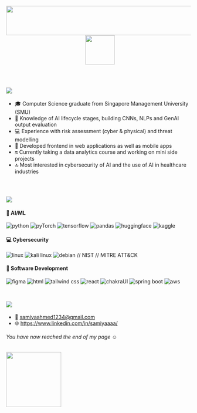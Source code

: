 <p align="center">
  <img src="https://github.com/user-attachments/assets/81e4236e-c33e-482e-8f6d-92581d7c7c05" width="600" height="80">
  &nbsp;
  <img src="https://github.com/user-attachments/assets/35f6803c-9e7a-4c05-ad6d-c5310aa87d68" width="80" height="80">
</p> <br/>


 ## <img src="https://github.com/user-attachments/assets/21d37204-0fab-4249-a3c2-00385da6aba7">
- 🎓 Computer Science graduate from Singapore Management University (SMU)
- 🤖 Knowledge of AI lifecycle stages, building CNNs, NLPs and GenAI output evaluation
- 💻 Experience with risk assessment (cyber & physical) and threat modelling
- 📱 Developed frontend in web applications as well as mobile apps
- 🔛 Currently taking a data analytics course and working on mini side projects
- 🔝 Most interested in cybersecurity of AI and the use of AI in healthcare industries
<br/>

## <img src="https://github.com/user-attachments/assets/0fe742e1-595c-4b03-ae28-e4ba937b2e44">
#### 🤖 AI/ML
![python](https://img.shields.io/badge/python-3776ab?style=for-the-badge&logo=python&logoColor=white)
![pyTorch](https://img.shields.io/badge/PyTorch-EE4C2C?style=for-the-badge&logo=pytorch&logoColor=white)
![tensorflow](https://img.shields.io/badge/tensorflow-ff6f00?style=for-the-badge&logo=tensorflow&logoColor=white)
![pandas](https://img.shields.io/badge/pandas-150458?style=for-the-badge&logo=pandas&logoColor=white)
![huggingface](https://img.shields.io/badge/-HuggingFace-FDEE21?style=for-the-badge&logo=HuggingFace&logoColor=black)
![kaggle](https://img.shields.io/badge/Kaggle-20BEFF?style=for-the-badge&logo=Kaggle&logoColor=white)

#### 💻 Cybersecurity
![linux](https://img.shields.io/badge/Linux-FCC624?style=for-the-badge&logo=linux&logoColor=black)
![kali linux](https://img.shields.io/badge/kali_linux-557c94?style=for-the-badge&logo=kali-linux&logoColor=white)
![debian](https://img.shields.io/badge/Debian-A81D33?style=for-the-badge&logo=debian&logoColor=white)
// NIST
// MITRE ATT&CK

#### 📱 Software Development
![figma](https://img.shields.io/badge/Figma-F24E1E?style=for-the-badge&logo=figma&logoColor=white)
![html](https://img.shields.io/badge/HTML5-E34F26?style=for-the-badge&logo=html5&logoColor=white)
![tailwind css](https://img.shields.io/badge/Tailwind_CSS-38B2AC?style=for-the-badge&logo=tailwind-css&logoColor=white)
![react](https://img.shields.io/badge/React-20232A?style=for-the-badge&logo=react&logoColor=61DAFB)
![chakraUI](https://img.shields.io/badge/Chakra--UI-319795?style=for-the-badge&logo=chakra-ui&logoColor=white)
![spring boot](https://img.shields.io/badge/Spring_Boot-6DB33F?style=for-the-badge&logo=spring-boot&logoColor=white)
![aws](https://img.shields.io/badge/Amazon_Web_Services-FF9900?style=for-the-badge&logo=amazonwebservices&logoColor=white)
<br/><br/>


## <img src="https://github.com/user-attachments/assets/ab951dc9-4c75-4436-9519-827fecb8d63d">
- 📧 [samiyaahmed1234@gmail.com](mailto:samiyaahmed1234@gmail.com)
- 🌐 https://www.linkedin.com/in/samiyaaaa/

###### You have now reached the end of my page ☺️
<img src="https://github.com/user-attachments/assets/f1781391-f777-4243-aa14-92e5e1f866c1" width="150" height="150">




